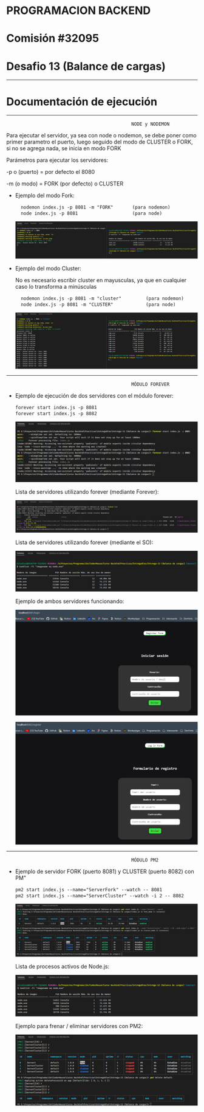 # PROGRAMACION BACKEND

# Comisión #32095

# Desafio 13 (Balance de cargas)

---

# Documentación de ejecución

---

                                                  NODE y NODEMON

Para ejecutar el servidor, ya sea con node o nodemon, se debe poner como primer parametro el puerto, luego seguido del modo de CLUSTER o FORK, si no se agrega nada, se inicia en modo FORK

Parámetros para ejecutar los servidores:

-p o (puerto) = por defecto el 8080

-m (o modo) = FORK (por defecto) o CLUSTER

- Ejemplo del modo Fork:

        nodemon index.js -p 8081 -m "FORK"       (para nodemon)
        node index.js -p 8081                    (para node)

  ![image](./assets/node-fork.png)

- Ejemplo del modo Cluster:

  No es necesario escribir cluster en mayusculas, ya que en cualquier caso lo transforma a minúsculas

        nodemon index.js -p 8081 -m "cluster"         (para nodemon)
        node index.js -p 8081 -m "CLUSTER"            (para node)

  ![image](./assets/node-cluster.png)

---

                                                  MÓDULO FOREVER

- Ejemplo de ejecución de dos servidores con el módulo forever:

      forever start index.js -p 8081
      forever start index.js -p 8082

  ![image](./assets/forever-start.png)

  Lista de servidores utilizando forever (mediante Forever):

  ![image](./assets/forever-list.png)

  Lista de servidores utilizando forever (mediante el SO):

  ![image](./assets/forever-console.png)

  Ejemplo de ambos servidores funcionando:

  ![image](./assets/forever-server1.png)

  ![image](./assets/forever-server2.png)

---

                                                  MÓDULO PM2

- Ejemplo de servidor FORK (puerto 8081) y CLUSTER (puerto 8082) con PM"

      pm2 start index.js --name="ServerFork" --watch -- 8081
      pm2 start index.js --name="ServerCluster" --watch -i 2 -- 8082

  ![image](./assets/pm2-start.png)

  Lista de procesos activos de Node.js:

  ![image](./assets/pm2-list.png)

  Ejemplo para frenar / eliminar servidores con PM2:

  ![image](./assets/pm2-stopDelete.png)
